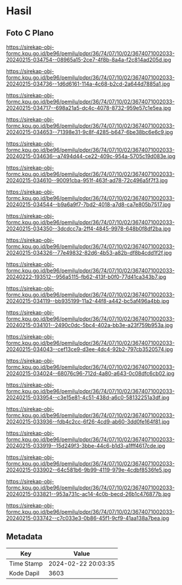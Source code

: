 # Hasil

## Foto C Plano

https://sirekap-obj-formc.kpu.go.id/be96/pemilu/pdpr/36/74/07/10/02/3674071002033-20240215-034754--08965a15-2ce7-4f8b-8a4a-f2c814ad205d.jpg

https://sirekap-obj-formc.kpu.go.id/be96/pemilu/pdpr/36/74/07/10/02/3674071002033-20240215-034736--1d6d6161-114a-4c68-b2cd-2a644d7885a1.jpg

https://sirekap-obj-formc.kpu.go.id/be96/pemilu/pdpr/36/74/07/10/02/3674071002033-20240215-034717--698a21a5-dc4c-4078-8732-959e57c1e5ea.jpg

https://sirekap-obj-formc.kpu.go.id/be96/pemilu/pdpr/36/74/07/10/02/3674071002033-20240215-034653--71398e31-9c8f-4285-b647-6be38bc6e6c9.jpg

https://sirekap-obj-formc.kpu.go.id/be96/pemilu/pdpr/36/74/07/10/02/3674071002033-20240215-034636--a7494d44-ce22-409c-954a-5705c19d083e.jpg

https://sirekap-obj-formc.kpu.go.id/be96/pemilu/pdpr/36/74/07/10/02/3674071002033-20240215-034610--90091cba-951f-463f-ad78-72c496a5f7f3.jpg

https://sirekap-obj-formc.kpu.go.id/be96/pemilu/pdpr/36/74/07/10/02/3674071002033-20240215-034544--b9a6a9f7-7bd2-4018-a7d8-ca7e805b7517.jpg

https://sirekap-obj-formc.kpu.go.id/be96/pemilu/pdpr/36/74/07/10/02/3674071002033-20240215-034350--3dcdcc7a-2ff4-4845-9978-648b0f8df2ba.jpg

https://sirekap-obj-formc.kpu.go.id/be96/pemilu/pdpr/36/74/07/10/02/3674071002033-20240215-034326--77e49832-82d6-4b53-a82b-df8b4cdd1f2f.jpg

https://sirekap-obj-formc.kpu.go.id/be96/pemilu/pdpr/36/74/07/10/02/3674071002033-20240222-193512--956a5115-fb62-413f-b0f0-77d41ca343b7.jpg

https://sirekap-obj-formc.kpu.go.id/be96/pemilu/pdpr/36/74/07/10/02/3674071002033-20240215-034119--bb935199-11a2-44f8-a442-bc5af496a4bb.jpg

https://sirekap-obj-formc.kpu.go.id/be96/pemilu/pdpr/36/74/07/10/02/3674071002033-20240215-034101--2490c0dc-5bc4-402a-bb3e-a23f759b953a.jpg

https://sirekap-obj-formc.kpu.go.id/be96/pemilu/pdpr/36/74/07/10/02/3674071002033-20240215-034043--cef13ce9-d3ee-4dc4-92b2-797cb3520574.jpg

https://sirekap-obj-formc.kpu.go.id/be96/pemilu/pdpr/36/74/07/10/02/3674071002033-20240215-034024--68076c96-712d-4a80-a643-0c08dfc6cb02.jpg

https://sirekap-obj-formc.kpu.go.id/be96/pemilu/pdpr/36/74/07/10/02/3674071002033-20240215-033954--c3e15e81-4c51-438d-a6c0-58132251a3df.jpg

https://sirekap-obj-formc.kpu.go.id/be96/pemilu/pdpr/36/74/07/10/02/3674071002033-20240215-033936--fdb4c2cc-6f26-4cd9-ab60-3dd0fe164f81.jpg

https://sirekap-obj-formc.kpu.go.id/be96/pemilu/pdpr/36/74/07/10/02/3674071002033-20240215-033919--15d249f3-3bbe-44c6-b1d3-a1fff4617cde.jpg

https://sirekap-obj-formc.kpu.go.id/be96/pemilu/pdpr/36/74/07/10/02/3674071002033-20240215-033902--64c581b6-9b99-4119-979e-4cdbf8536fe5.jpg

https://sirekap-obj-formc.kpu.go.id/be96/pemilu/pdpr/36/74/07/10/02/3674071002033-20240215-033821--953a731c-ac14-4c0b-becd-26b1c476877b.jpg

https://sirekap-obj-formc.kpu.go.id/be96/pemilu/pdpr/36/74/07/10/02/3674071002033-20240215-033742--c7c033e3-0b86-45f1-9cf9-41aa138a7bea.jpg


## Metadata

| Key        | Value               |
| ---------- | ------------------- |
| Time Stamp | 2024-02-22 20:03:35 |
| Kode Dapil | 3603                |



